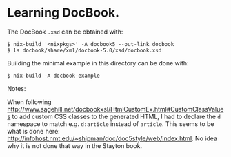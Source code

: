 # Learning DocBook.


The DocBook `.xsd` can be obtained with:

```
$ nix-build '<nixpkgs>' -A docbook5 --out-link docbook
$ ls docbook/share/xml/docbook-5.0/xsd/docbook.xsd
```

Building the minimal example in this directory can be done with:

```
$ nix-build -A docbook-example
```

Notes:

When following
http://www.sagehill.net/docbookxsl/HtmlCustomEx.html#CustomClassValues to add
custom CSS classes to the generated HTML, I had to declare the `d` namespace to
match e.g. `d:article` instead of `article`. This seems to be what is done
here: http://infohost.nmt.edu/~shipman/doc/doc5style/web/index.html. No idea
why it is not done that way in the Stayton book.
